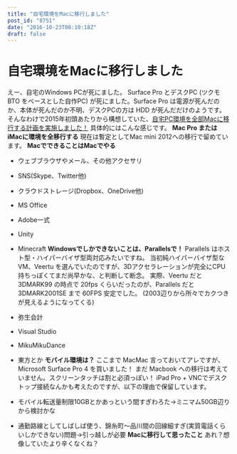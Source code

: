 ```yaml
---
title: "自宅環境をMacに移行しました"
post_id: "8751"
date: "2016-10-23T08:10:18Z"
draft: false
---
```


# 自宅環境をMacに移行しました

えー、自宅のWindows PCが死にました。 Surface Pro とデスクPC (ツクモ BTO をベースとした自作PC) が死にました。Surface Pro は電源が死んだのか、本体が死んだのか不明、デスクPCの方は HDD が死んだだけのようです。 そんなわけで2015年初頭あたりから構想していた、[自宅PC環境を全部Macに移行する計画を実施しました！](https://twitter.com/danmaq/status/786926861414572033) 具体的にはこんな感じです。 **Mac Pro または iMacに環境を全移行する** 現在は暫定としてMac mini 2012への移行で留めています。 **MacでできることはMacでやる**

  * ウェブブラウザやメール、その他アクセサリ
  * SNS(Skype、Twitter他)
  * クラウドストレージ(Dropbox、OneDrive他)
  * MS Office
  * Adobe一式
  * Unity
  * Minecraft
**Windowsでしかできないことは、Parallelsで！** Parallels はホスト型・ハイパーバイザ型両対応みたいですね。 当初純ハイパーバイザ型なVM、Veertu を選んでいたのですが、3Dアクセラレーションが完全にCPU持ちっぽくてまだ尚早かな、と判断して断念。 実際、Veertu だと 3DMARK99 の時点で 20fps くらいだったのが、Parallels だと 3DMARK2001SE まで 60FPS 安定でした。 (2003辺りから所々でカクつきが見えるようになってくる) 

  * 弥生会計
  * Visual Studio
  * MikuMikuDance
  * 東方とか
**モバイル環境は？** ここまで MacMac 言っておいてアレですが、Microsoft Surface Pro 4 を買いました！ まだ Macbook への移行は考えていません。スクリーンタッチは割と必須っぽい！ iPad Pro + VNCでデスクトップ接続なんかも考えたのですが、以下の理由で保留しています。 

  * モバイル転送量制限10GBとかあっという間すぎわろた→ミニマム50GB辺りから検討かな
  * 通勤路線としてしばしば使う、錦糸町〜品川間の回線細すぎ(実質電話くらいしかできない)問題→引っ越しが必要
**Macに移行して思ったこと** あれ？想像していたより辛くなくね？
